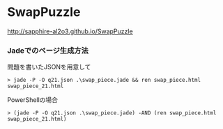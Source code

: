 SwapPuzzle
==========

http://sapphire-al2o3.github.io/SwapPuzzle

### Jadeでのページ生成方法

問題を書いたJSONを用意して

```
> jade -P -O q21.json .\swap_piece.jade && ren swap_piece.html swap_piece_21.html
```

PowerShellの場合

```
> (jade -P -O q21.json .\swap_piece.jade) -AND (ren swap_piece.html swap_piece_21.html)
```
